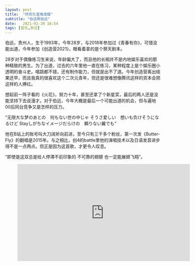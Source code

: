 ```yaml
---
layout: post
title:  "终究化茧难成蝶" 
subtitle: "伯远啊伯远"
date:   2021-02-28 16:54
tags: [音乐,杂记]
---
```


伯远，贵州人，生于1993年，今年28岁，与2018年参加过《青春有你》，可惜没能出道，今年参加《创造营2021》，眼看着拿的是个祭天剧本。

28岁对于偶像练习生来说，年龄偏大了，而且他的长相并不是内地娱乐喜欢的那种精致的男生。为了出道，过去的六年里他一直在练习，某种程度上是个娱乐圈小透明的奋斗史。唱跳都不错，还有制作能力，但就是出不了道。今年创造营离出结果还早，而且我真的很喜欢这个二次元青年，但还是很难想像腾讯这样的资本会把这样的人捧红。

想起前一阵子看的《火花》，努力十年，甚至还拿了个新星奖，最后的两人还是没能坚持下去说漫才。对于伯远，今年大概是最后一个可能出道的机会，但与遍地00后同台竞争又是怎样的压力。

“无限大な梦のあとの　何もない世の中じゃ
そうさ爱しい　想いも负けそうになるけど
Stayしがちなイメージだらけの　頼りない翼でも”

他在B站上的账号叫大刀阔斧向前进，至今只有三千多个粉丝，第一次发《Butter-Fly》的翻唱是2015年。与之相比，创4的battle里他的演唱技术以及日语发音进步得不是一点两点。但正是因为这首歌，才更令人叹息。

“即使是这双总是给人停滞不前印象的 不可靠的翅膀 也一定能展翅飞翔”。

<figure class="video_container">   
<iframe width="560" height="315" src="https://www.youtube.com/embed/zP04JmfHryw" title="YouTube video player" frameborder="0" allow="accelerometer; autoplay; clipboard-write; encrypted-media; gyroscope; picture-in-picture" allowfullscreen></iframe>
</figure>
